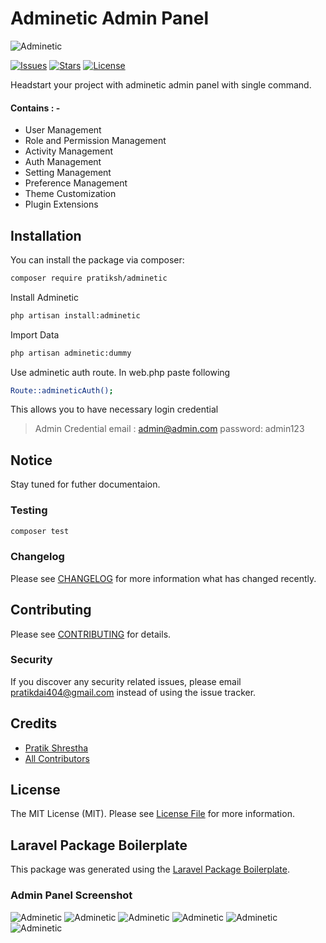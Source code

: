 # Adminetic Admin Panel

![Adminetic](https://github.com/pratiksh404/adminetic/blob/main/payload/static/documentation/banner.png)

[![Issues](https://img.shields.io/github/issues/pratiksh404/adminetic)](https://github.com/pratiksh404/adminetic_blog/issues) [![Stars](https://img.shields.io/github/stars/pratiksh404/adminetic)](https://github.com/pratiksh404/adminetic_blog/stargazers) [![License](https://img.shields.io/github/license/pratiksh404/adminetic)](https://github.com/pratiksh404/adminetic/blob/master/LICENSE)

Headstart your project with adminetic admin panel with single command.

#### Contains : -

- User Management
- Role and Permission Management
- Activity Management
- Auth Management
- Setting Management
- Preference Management
- Theme Customization
- Plugin Extensions

## Installation

You can install the package via composer:

```bash
composer require pratiksh/adminetic
```

Install Adminetic

```sh
php artisan install:adminetic
```

Import Data

```sh
php artisan adminetic:dummy
```

Use adminetic auth route.
In web.php paste following

```sh
Route::admineticAuth();
```

This allows you to have necessary login credential

> Admin Credential
> email : admin@admin.com
> password: admin123

## Notice

Stay tuned for futher documentaion.

### Testing

```bash
composer test
```

### Changelog

Please see [CHANGELOG](CHANGELOG.md) for more information what has changed recently.

## Contributing

Please see [CONTRIBUTING](CONTRIBUTING.md) for details.

### Security

If you discover any security related issues, please email pratikdai404@gmail.com instead of using the issue tracker.

## Credits

- [Pratik Shrestha](https://github.com/pratiksh)
- [All Contributors](../../contributors)

## License

The MIT License (MIT). Please see [License File](LICENSE.md) for more information.

## Laravel Package Boilerplate

This package was generated using the [Laravel Package Boilerplate](https://laravelpackageboilerplate.com).

### Admin Panel Screenshot

![Adminetic](https://github.com/pratiksh404/adminetic/blob/main/payload/static/documentation/dashboard.jpg)
![Adminetic](https://github.com/pratiksh404/adminetic/blob/main/payload/static/documentation/profile.jpg)
![Adminetic](https://github.com/pratiksh404/adminetic/blob/main/payload/static/documentation/bread.jpg)
![Adminetic](https://github.com/pratiksh404/adminetic/blob/main/payload/static/documentation/role.jpg)
![Adminetic](https://github.com/pratiksh404/adminetic/blob/main/payload/static/documentation/activity.jpg)
![Adminetic](https://github.com/pratiksh404/adminetic/blob/main/payload/static/documentation/login.jpg)
